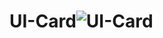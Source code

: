 # UI-Card![UI-Card](https://user-images.githubusercontent.com/102663969/223705850-762993fe-91aa-491d-9966-b4673b81d6e3.png)
